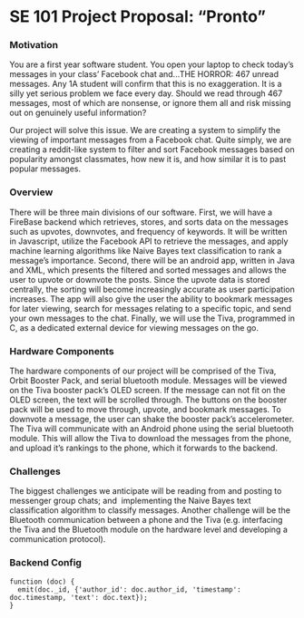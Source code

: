 # SE 101 Project Proposal: “Pronto”

### Motivation
You are a first year software student. You open your laptop to check today’s messages
in your class’ Facebook chat and...THE HORROR: 467 unread messages. Any 1A student will
confirm that this is no exaggeration. It is a silly yet serious problem we face every day. Should
we read through 467 messages, most of which are nonsense, or ignore them all and risk
missing out on genuinely useful information?

Our project will solve this issue. We are creating a system to simplify the viewing of
important messages from a Facebook chat. Quite simply, we are creating a reddit-like system to
filter and sort Facebook messages based on popularity amongst classmates, how new it is, and
how similar it is to past popular messages.

### Overview
There will be three main divisions of our software. First, we will have a FireBase backend
which retrieves, stores, and sorts data on the messages such as upvotes, downvotes, and
frequency of keywords. It will be written in Javascript, utilize the Facebook API to retrieve the
messages, and apply machine learning algorithms like Naive Bayes text classification to rank a
message’s importance. Second, there will be an android app, written in Java and XML, which
presents the filtered and sorted messages and allows the user to upvote or downvote the posts.
Since the upvote data is stored centrally, the sorting will become increasingly accurate as user
participation increases. The app will also give the user the ability to bookmark messages for
later viewing, search for messages relating to a specific topic, and send your own messages to
the chat. Finally, we will use the Tiva, programmed in C, as a dedicated external device for
viewing messages on the go.

### Hardware Components
The hardware components of our project will be comprised of the Tiva, Orbit Booster
Pack, and serial bluetooth module. Messages will be viewed on the Tiva booster pack’s OLED
screen. If the message can not fit on the OLED screen, the text will be scrolled through. The
buttons on the booster pack will be used to move through, upvote, and bookmark messages. To
downvote a message, the user can shake the booster pack’s accelerometer. The Tiva will
communicate with an Android phone using the serial bluetooth module. This will allow the Tiva
to download the messages from the phone, and upload it’s rankings to the phone, which it
forwards to the backend.

### Challenges
The biggest challenges we anticipate will be reading from and posting to messenger
group chats; and ​ implementing the Naive Bayes text classification algorithm to classify
messages. Another challenge will be the Bluetooth communication between a phone and the
Tiva (e.g. interfacing the Tiva and the Bluetooth module on the hardware level and developing a
communication protocol).

### Backend Config
~~~~
function (doc) {
  emit(doc._id, {'author_id': doc.author_id, 'timestamp': doc.timestamp, 'text': doc.text});
}
~~~~